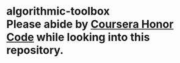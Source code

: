 # algorithmic-toolbox<br/>Please abide by [Coursera Honor Code](https://learner.coursera.help/hc/en-us/articles/209818863-Coursera-Honor-Code) while looking into this repository.
